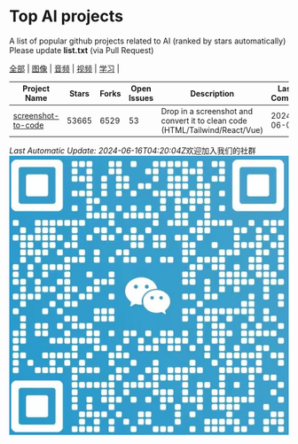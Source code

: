 # Top AI projects
A list of popular github projects related to AI (ranked by stars automatically)
Please update **list.txt** (via Pull Request)

<a href="./README.md">全部</a> |   <a href="./READMEpicture.md">图像</a> |   <a href="./READMEaudio.md">音频</a> | <a href="./READMEvideo.md">视频</a> | <a href="./READMElearn.md">学习</a> | 

| Project Name | Stars | Forks | Open Issues | Description | Last Commit |
| ------------ | ----- | ----- | ----------- | ----------- | ----------- |
| [screenshot-to-code](https://github.com/abi/screenshot-to-code) | 53665 | 6529 | 53 | Drop in a screenshot and convert it to clean code (HTML/Tailwind/React/Vue) | 2024-06-06 |

*Last Automatic Update: 2024-06-16T04:20:04Z*欢迎加入我们的社群 ![](https://raw.githubusercontent.com/mouuii/picture/master/weichat.jpg) 